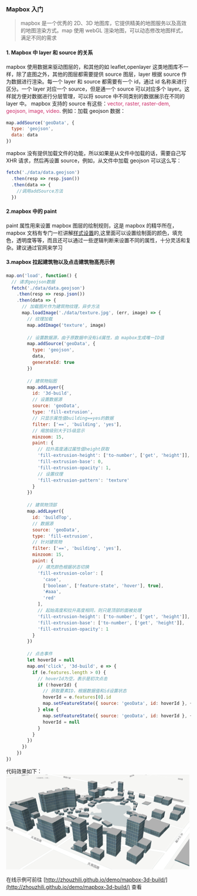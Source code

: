 ### Mapbox 入门

> mapbox 是一个优秀的 2D、3D 地图库，它提供精美的地图服务以及高效的地图渲染方式。map 使用 webGL 渲染地图，可以动态修改地图样式，满足不同的需求

#### 1. Mapbox 中 layer 和 source 的关系

mapbox 使用数据来驱动图层的，和其他的如 leaflet,openlayer 这类地图库不一样，除了底图之外，其他的图层都需要提供 source 图层，layer 根据 source 作为数据进行渲染。每一个 layer 和 source 都需要有一个 id，通过 id 名称来进行区分。一个 layer 对应一个 source，但是通一个 source 可以对应多个 layer。这样就方便对数据进行分层管理，可以将 source 中不同类别的数据展示在不同的 layer 中。
mapbox 支持的 source 有这些：<span style='color: #ce2c69'>vector, raster, raster-dem, geojson, image, video</span>.
例如：加载 geojson 数据：

```js
map.addSource('geoData', {
  type: 'geojson',
  data: data
})
```

mapbox 没有提供加载文件的功能，所以如果是从文件中加载的话，需要自己写 XHR 请求，然后再设置 source，例如，从文件中加载 geojson 可以这么写：

```js
fetch('./data/data.geojson')
  .then(resp => resp.json())
  .then(data => {
    //调用addSource方法
  })
```

#### 2.mapbox 中的 paint

paint 属性用来设置 mapbox 图层的绘制规则，这是 mapbox 的精华所在，mapbox 文档有专门一栏讲解[样式设置](https://docs.mapbox.com/mapbox-gl-js/style-spec/)的,这里面可以设置绘制面的颜色，填充色，透明度等等，而且还可以通过一些逻辑判断来设置不同的属性，十分灵活和复杂。建议通过官网来学习

#### 3.mapbox 拉起建筑物以及点击建筑物高亮示例

```js
map.on('load', function() {
  // 请求geojson数据
  fetch('./data/data.geojson')
    .then(resp => resp.json())
    .then(data => {
      // 加载图片作为建筑物纹理，异步方法
      map.loadImage('./data/texture.jpg', (err, image) => {
        // 纹理加载
        map.addImage('texture', image)

        // 设置数据源，由于原数据中没有id属性，由 mapbox生成唯一ID值
        map.addSource('geoData', {
          type: 'geojson',
          data,
          generateId: true
        })

        // 建筑物贴图
        map.addLayer({
          id: '3d-build',
          // 设置数据源
          source: 'geoData',
          type: 'fill-extrusion',
          // 只显示属性值building==yes的数据
          filter: ['==', 'building', 'yes'],
          // 缩放级别大于15级显示
          minzoom: 15,
          paint: {
            // 拉升高度通过属性值height获取
            'fill-extrusion-height': ['to-number', ['get', 'height']],
            'fill-extrusion-base': 0,
            'fill-extrusion-opacity': 1,
            // 设置纹理
            'fill-extrusion-pattern': 'texture'
          }
        })

        // 建筑物顶部
        map.addLayer({
          id: 'buildTop',
          // 数据源
          source: 'geoData',
          type: 'fill-extrusion',
          // 针对建筑物
          filter: ['==', 'building', 'yes'],
          minzoom: 15,
          paint: {
            // 填充颜色根据状态切换
            'fill-extrusion-color': [
              'case',
              ['boolean', ['feature-state', 'hover'], true],
              '#aaa',
              'red'
            ],
            // 起始高度和拉升高度相同，则只是顶部的面被处理
            'fill-extrusion-height': ['to-number', ['get', 'height']],
            'fill-extrusion-base': ['to-number', ['get', 'height']],
            'fill-extrusion-opacity': 1
          }
        })

        // 点击事件
        let hoverId = null
        map.on('click', '3d-build', e => {
          if (e.features.length > 0) {
            // hoverId为空，表示是初次点击
            if (!hoverId) {
              // 获取要素ID，根据数据值和id设置状态
              hoverId = e.features[0].id
              map.setFeatureState({ source: 'geoData', id: hoverId }, { hover: false })
            } else {
              map.setFeatureState({ source: 'geoData', id: hoverId }, { hover: true })
              hoverId = null
            }
          }
        })
      })
    })
})
```
代码效果如下：
<img src='./images/mapbox-demo.png' width='500px'/>

在线示例可前往 [http://zhouzhili.github.io/demo/mapbox-3d-build/](http://zhouzhili.github.io/demo/mapbox-3d-build/) 查看
